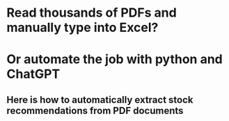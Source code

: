 # Read thousands of PDFs and manually type into Excel?
# Or automate the job with python and ChatGPT

## Here is how to automatically extract stock recommendations from PDF documents
